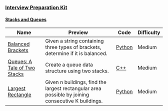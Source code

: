
### [Interview Preparation Kit](https://www.hackerrank.com/interview/interview-preparation-kit)


#### [Stacks and Queues](https://www.hackerrank.com/interview/interview-preparation-kit/stacks-queues/challenges)

Name | Preview | Code | Difficulty
---- | ------- | ---- | ----------
[Balanced Brackets](https://www.hackerrank.com/challenges/balanced-brackets/problem?h_l=playlist&slugs%5B%5D=interview&slugs%5B%5D=interview-preparation-kit&slugs%5B%5D=stacks-queues)|Given a string containing three types of brackets, determine if it is balanced.|[Python](balanced-brackets.py)|Medium
[Queues: A Tale of Two Stacks](https://www.hackerrank.com/challenges/ctci-queue-using-two-stacks/problem?h_l=playlist&slugs%5B%5D=interview&slugs%5B%5D=interview-preparation-kit&slugs%5B%5D=stacks-queues)|Create a queue data structure using two stacks.|[C++](ctci-queue-using-two-stacks.cpp)|Medium
[Largest Rectangle ](https://www.hackerrank.com/challenges/largest-rectangle/problem?h_l=playlist&slugs%5B%5D=interview&slugs%5B%5D=interview-preparation-kit&slugs%5B%5D=stacks-queues)|Given n buildings, find the largest rectangular area possible by joining consecutive K buildings.|[Python](largest-rectangle.py)|Medium

